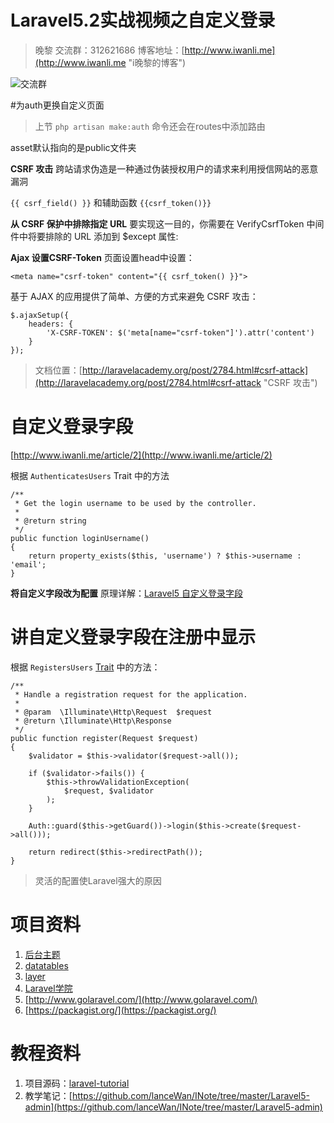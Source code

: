 # Laravel5.2实战视频之自定义登录
> 晚黎 交流群：312621686  博客地址：[http://www.iwanli.me](http://www.iwanli.me "i晚黎的博客")

![交流群](https://github.com/lanceWan/INote/blob/master/Laravel5-admin/asssets/Laravel%E5%AD%A6%E4%B9%A0%E4%BA%A4%E6%B5%81%E7%BE%A4%E7%BE%A4%E4%BA%8C%E7%BB%B4%E7%A0%81.png "交流群二维码")

#为auth更换自定义页面
> 上节 `php artisan make:auth` 命令还会在routes中添加路由

asset默认指向的是public文件夹

**CSRF 攻击**
跨站请求伪造是一种通过伪装授权用户的请求来利用授信网站的恶意漏洞

`{{ csrf_field() }}` 和辅助函数 `{{csrf_token()}}`



**从 CSRF 保护中排除指定 URL**
要实现这一目的，你需要在 VerifyCsrfToken 中间件中将要排除的 URL 添加到 $except 属性:

**Ajax 设置CSRF-Token**
页面设置head中设置：
```
<meta name="csrf-token" content="{{ csrf_token() }}">
```
基于 AJAX 的应用提供了简单、方便的方式来避免 CSRF 攻击：
```
$.ajaxSetup({
    headers: {
        'X-CSRF-TOKEN': $('meta[name="csrf-token"]').attr('content')
    }
});
```

> 文档位置：[http://laravelacademy.org/post/2784.html#csrf-attack](http://laravelacademy.org/post/2784.html#csrf-attack "CSRF 攻击")

# 自定义登录字段

[http://www.iwanli.me/article/2](http://www.iwanli.me/article/2)

根据 `AuthenticatesUsers` Trait 中的方法
```
/**
 * Get the login username to be used by the controller.
 *
 * @return string
 */
public function loginUsername()
{
    return property_exists($this, 'username') ? $this->username : 'email';
}
```

**将自定义字段改为配置**
原理详解：[Laravel5 自定义登录字段](http://iwanli.me/article/2 "Laravel5 自定义登录字段")

# 讲自定义登录字段在注册中显示
根据 `RegistersUsers` [Trait](http://laravelacademy.org/post/4281.html "现代 PHP 新特性系列（三） —— Trait 概览") 中的方法：
```
/**
 * Handle a registration request for the application.
 *
 * @param  \Illuminate\Http\Request  $request
 * @return \Illuminate\Http\Response
 */
public function register(Request $request)
{
    $validator = $this->validator($request->all());

    if ($validator->fails()) {
        $this->throwValidationException(
            $request, $validator
        );
    }

    Auth::guard($this->getGuard())->login($this->create($request->all()));

    return redirect($this->redirectPath());
}
```

> 灵活的配置使Laravel强大的原因


# 项目资料
1. [后台主题](https://github.com/puikinsh/gentelella)
2. [datatables](http://datatables.club/)
3. [layer](http://layer.layui.com/)
4. [Laravel学院](http://laravelacademy.org/)
5. [http://www.golaravel.com/](http://www.golaravel.com/)
6. [https://packagist.org/](https://packagist.org/)

# 教程资料
1. 项目源码：[laravel-tutorial](https://github.com/lanceWan/laravel-tutorial)
2. 教学笔记：[https://github.com/lanceWan/INote/tree/master/Laravel5-admin](https://github.com/lanceWan/INote/tree/master/Laravel5-admin)